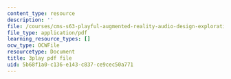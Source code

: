 ```yaml
---
content_type: resource
description: ''
file: /courses/cms-s63-playful-augmented-reality-audio-design-exploration-fall-2019/5b68f1a0c136e143c837ce9cec50a771_GwmkHdPUl_k.pdf
file_type: application/pdf
learning_resource_types: []
ocw_type: OCWFile
resourcetype: Document
title: 3play pdf file
uid: 5b68f1a0-c136-e143-c837-ce9cec50a771
---
```

